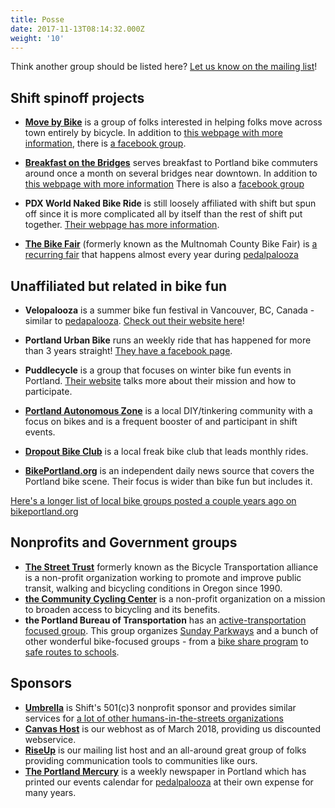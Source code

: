 ```yaml
---
title: Posse
date: 2017-11-13T08:14:32.000Z
weight: '10'
---
```

Think another group should be listed here?  [Let us know on the mailing list](mailto:shift@lists.riseup.net)!


## Shift spinoff projects

- **[Move by Bike](/pages/mxb)** is a group of folks interested in helping folks move across town entirely by bicycle. In addition to [this webpage with more information](/pages/mxb), there is [a facebook group](https://www.facebook.com/groups/movebybike/).
- **[Breakfast on the Bridges](/pages/bonb)** serves breakfast to Portland bike commuters around once a month on several bridges near downtown. In addition to [this webpage with more information](/pages/bonb) There is also a [facebook group](https://www.facebook.com/bonbpdx/)
- **PDX World Naked Bike Ride** is still loosely affiliated with shift but spun off since it is more complicated all by itself than the rest of shift put together.  [Their webpage has more information](http://pdxwnbr.org).

- **[The Bike Fair](/pages/mcbf)** (formerly known as the Multnomah County Bike Fair) is [a recurring fair](/pages/mcbf) that happens almost every year during [pedalpalooza](/pages/pedalpalooza)

## Unaffiliated but related in bike fun

- **Velopalooza** is a summer bike fun festival in Vancouver, BC, Canada - similar to [pedapalooza](/pages/pedalpalooza).  [Check out their website here](http://velopalooza.ca/about-velopalooza/)!

- **Portland Urban Bike** runs an weekly ride that has happened for more than 3 years straight!  [They have a facebook page](https://www.facebook.com/PortlandUrbanBike/).

- **Puddlecycle** is a group that focuses on winter bike fun events in Portland.  [Their website](https://puddlecycle.com/) talks more about their mission and how to participate.

- **[Portland Autonomous Zone](https://pazpdx.wordpress.com/about/)** is a local DIY/tinkering community with a focus on bikes and is a frequent booster of and participant in shift events.

- **[Dropout Bike Club](https://www.dropoutbikeclub.com/)** is a local freak bike club that leads monthly rides.

- **[BikePortland.org](https://bikeportland.org/)** is an independent daily news source that covers the Portland bike scene.  Their focus is wider than bike fun but includes it.

[Here's a longer list of local bike groups posted a couple years ago on bikeportland.org](https://bikeportland.org/2016/02/03/find-your-tribe-listing-portlands-many-facebook-bike-groups-174007)


## Nonprofits and Government groups

- **[The Street Trust](https://www.thestreettrust.org)** formerly known as the Bicycle Transportation alliance is a non-profit organization working to promote and improve public transit, walking and bicycling conditions in Oregon since 1990.
- **[the Community Cycling Center](http://www.communitycyclingcenter.org/about/)** is a non-profit organization on a mission to broaden access to bicycling and its benefits.
- **the Portland Bureau of Transportation** has an [active-transportation focused group](https://www.portlandoregon.gov/transportation/59969).  This group organizes [Sunday Parkways](https://www.portlandoregon.gov/transportation/46103) and a bunch of other wonderful bike-focused groups - from a [bike share program](https://www.portlandoregon.gov/transportation/57983) to [safe routes to schools](https://www.portlandoregon.gov/transportation/68009).


## Sponsors

- **[Umbrella](https://www.umbrellapdx.org)** is Shift's 501(c)3 nonprofit sponsor and provides similar services for [a lot of other humans-in-the-streets organizations](https://www.umbrellapdx.org/projects)   
- **[Canvas Host](https://www.canvashost.com/)** is our webhost as of March 2018, providing us discounted webservice.
- **[RiseUp](https://riseup.net/)** is our mailing list host and an all-around great group of folks providing communication tools to communities like ours.
- **[The Portland Mercury](https://www.portlandmercury.com/)** is a weekly newspaper in Portland which has printed our events calendar for [pedalpalooza](/pedalpalooza) at their own expense for many years.
